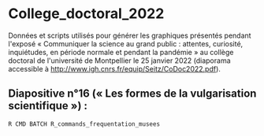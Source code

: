 # College_doctoral_2022

Données et scripts utilisés pour générer les graphiques présentés pendant l'exposé « Communiquer la science au grand public : attentes, curiosité, inquiétudes, en période normale et pendant la pandémie » au collège doctoral de l'université de Montpellier le 25 janvier 2022 (diaporama accessible à http://www.igh.cnrs.fr/equip/Seitz/CoDoc2022.pdf).


## Diapositive n°16 (« Les formes de la vulgarisation scientifique ») : ##

``R CMD BATCH R_commands_frequentation_musees``
